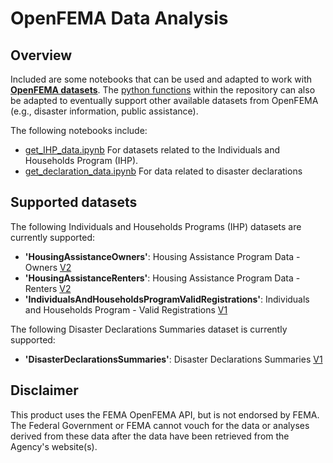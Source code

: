 # OpenFEMA Data Analysis

## Overview

Included are some notebooks that can be used and adapted to work with [**OpenFEMA datasets**](https://www.fema.gov/about/openfema/data-sets). The [python functions](/query.py) within the repository can also be adapted to eventually support other available datasets from OpenFEMA (e.g., disaster information, public assistance).

The following notebooks include:
* [get_IHP_data.ipynb](/get_IHP_data.ipynb) For datasets related to the Individuals and Households Program (IHP).
* [get_declaration_data.ipynb](/get_declaration_data.ipynb) For data related to disaster declarations

## Supported datasets

The following Individuals and Households Programs (IHP) datasets are currently supported:
* **'HousingAssistanceOwners'**: Housing Assistance Program Data - Owners [V2](https://www.fema.gov/openfema-data-page/housing-assistance-program-data-owners-v2)
* **'HousingAssistanceRenters'**: Housing Assistance Program Data - Renters [V2](https://www.fema.gov/openfema-data-page/housing-assistance-program-data-renters-v2)
* **'IndividualsAndHouseholdsProgramValidRegistrations'**: Individuals and Households Program - Valid Registrations [V1](https://www.fema.gov/openfema-data-page/individuals-and-households-program-valid-registrations-v1)

The following Disaster Declarations Summaries dataset is currently supported:
* **'DisasterDeclarationsSummaries'**: Disaster Declarations Summaries [V1](https://www.fema.gov/openfema-data-page/disaster-declarations-summaries-v1)

## Disclaimer

This product uses the FEMA OpenFEMA API, but is not endorsed by FEMA. The Federal Government or FEMA cannot vouch for the data or analyses derived from these data after the data have been retrieved from the Agency's website(s).